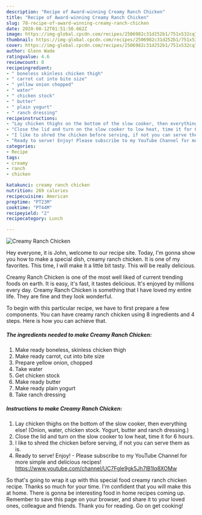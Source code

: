 ```yaml
---
description: "Recipe of Award-winning Creamy Ranch Chicken"
title: "Recipe of Award-winning Creamy Ranch Chicken"
slug: 78-recipe-of-award-winning-creamy-ranch-chicken
date: 2020-08-12T01:51:50.662Z
image: https://img-global.cpcdn.com/recipes/2506982c31d252b1/751x532cq70/creamy-ranch-chicken-recipe-main-photo.jpg
thumbnail: https://img-global.cpcdn.com/recipes/2506982c31d252b1/751x532cq70/creamy-ranch-chicken-recipe-main-photo.jpg
cover: https://img-global.cpcdn.com/recipes/2506982c31d252b1/751x532cq70/creamy-ranch-chicken-recipe-main-photo.jpg
author: Glenn Wade
ratingvalue: 4.6
reviewcount: 8
recipeingredient:
- " boneless skinless chicken thigh"
- " carrot cut into bite size"
- " yellow onion chopped"
- " water"
- " chicken stock"
- " butter"
- " plain yogurt"
- " ranch dressing"
recipeinstructions:
- "Lay chicken thighs on the bottom of the slow cooker, then everything else! (Onion, water, chicken stock. Yogurt, butter and ranch dressing.)"
- "Close the lid and turn on the slow cooker to low heat, time it for 6 hours."
- "I like to shred the chicken before serving, if not you can serve them as is."
- "Ready to serve! Enjoy! Please subscribe to my YouTube Channel for more simple and delicious recipes! https://www.youtube.com/channel/UC7Fgle9gk5Jh7lB1lq8XOMw"
categories:
- Recipe
tags:
- creamy
- ranch
- chicken

katakunci: creamy ranch chicken 
nutrition: 269 calories
recipecuisine: American
preptime: "PT23M"
cooktime: "PT44M"
recipeyield: "2"
recipecategory: Lunch

---
```



![Creamy Ranch Chicken](https://img-global.cpcdn.com/recipes/2506982c31d252b1/751x532cq70/creamy-ranch-chicken-recipe-main-photo.jpg)

Hey everyone, it is John, welcome to our recipe site. Today, I'm gonna show you how to make a special dish, creamy ranch chicken. It is one of my favorites. This time, I will make it a little bit tasty. This will be really delicious.

Creamy Ranch Chicken is one of the most well liked of current trending foods on earth. It is easy, it's fast, it tastes delicious. It's enjoyed by millions every day. Creamy Ranch Chicken is something that I have loved my entire life. They are fine and they look wonderful.




To begin with this particular recipe, we have to first prepare a few components. You can have creamy ranch chicken using 8 ingredients and 4 steps. Here is how you can achieve that.

<!--inarticleads1-->

##### The ingredients needed to make Creamy Ranch Chicken:

1. Make ready  boneless, skinless chicken thigh
1. Make ready  carrot, cut into bite size
1. Prepare  yellow onion, chopped
1. Take  water
1. Get  chicken stock
1. Make ready  butter
1. Make ready  plain yogurt
1. Take  ranch dressing




<!--inarticleads2-->

##### Instructions to make Creamy Ranch Chicken:

1. Lay chicken thighs on the bottom of the slow cooker, then everything else! (Onion, water, chicken stock. Yogurt, butter and ranch dressing.)
1. Close the lid and turn on the slow cooker to low heat, time it for 6 hours.
1. I like to shred the chicken before serving, if not you can serve them as is.
1. Ready to serve! Enjoy! - Please subscribe to my YouTube Channel for more simple and delicious recipes! https://www.youtube.com/channel/UC7Fgle9gk5Jh7lB1lq8XOMw




So that's going to wrap it up with this special food creamy ranch chicken recipe. Thanks so much for your time. I'm confident that you will make this at home. There is gonna be interesting food in home recipes coming up. Remember to save this page on your browser, and share it to your loved ones, colleague and friends. Thank you for reading. Go on get cooking!
